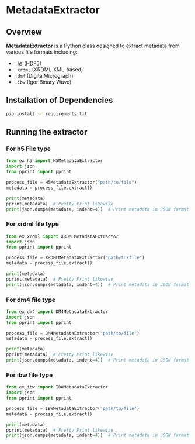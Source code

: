 
# MetadataExtractor

## Overview
**MetadataExtractor** is a Python class designed to extract metadata from various file formats including:

- `.h5` (HDF5)
- `.xrdml` (XRDML XML-based)
- `.dm4` (DigitalMicrograph)
- `.ibw` (Igor Binary Wave)


## Installation of Dependencies

```bash
pip install -r requirements.txt
```

## Running the extractor

### For h5 File type

```python
from ex_h5 import H5MetadataExtractor
import json
from pprint import pprint

process_file = H5MetadataExtractor("path/to/file")
metadata = process_file.extract()

print(metadata)
pprint(metadata)  # Pretty Print likewise
print(json.dumps(metadata, indent=4))  # Print metadata in JSON format
```
### For xrdml file type

```python
from ex_xrdml import XRDMLMetadataExtractor
import json
from pprint import pprint

process_file = XRDMLMetadataExtractor("path/to/file")
metadata = process_file.extract()

print(metadata)
pprint(metadata)  # Pretty Print likewise
print(json.dumps(metadata, indent=4))  # Print metadata in JSON format

```
### For dm4 file type

```python
from ex_dm4 import DM4MetadataExtractor
import json
from pprint import pprint

process_file = DM4MetadataExtractor("path/to/file")
metadata = process_file.extract()

print(metadata)
pprint(metadata)  # Pretty Print likewise
print(json.dumps(metadata, indent=4))  # Print metadata in JSON format
```
### For ibw file type

```python
from ex_ibw import IBWMetadataExtractor
import json
from pprint import pprint

process_file = IBWMetadataExtractor("path/to/file")
metadata = process_file.extract()

print(metadata)
pprint(metadata)  # Pretty Print likewise
print(json.dumps(metadata, indent=4))  # Print metadata in JSON format
```

## 
